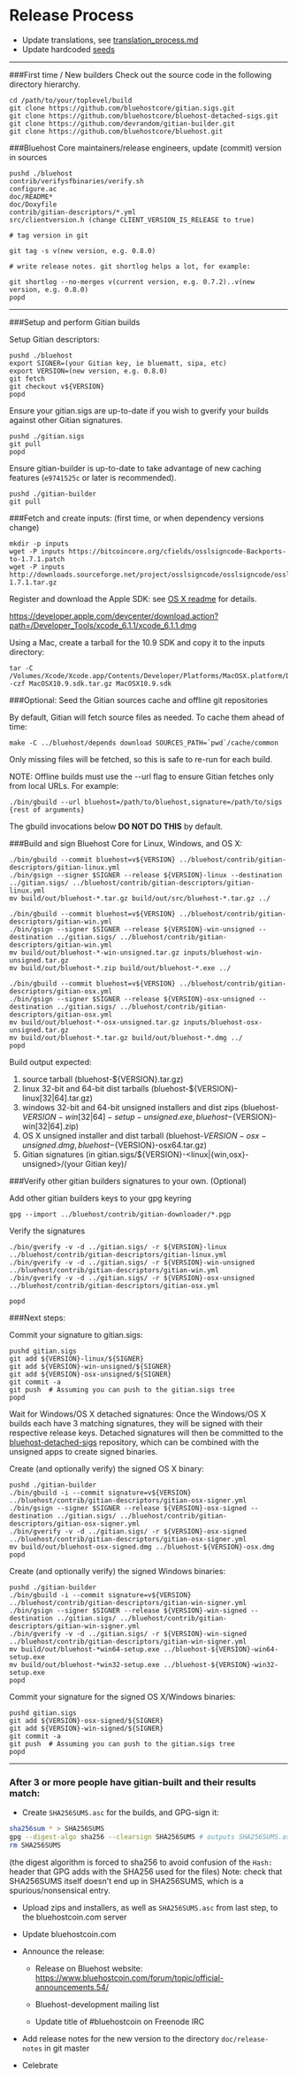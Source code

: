 Release Process
====================

* Update translations, see [translation_process.md](https://github.com/bluehostcore/bluehost/blob/master/doc/translation_process.md#syncing-with-transifex)
* Update hardcoded [seeds](/contrib/seeds)

* * *

###First time / New builders
Check out the source code in the following directory hierarchy.

	cd /path/to/your/toplevel/build
	git clone https://github.com/bluehostcore/gitian.sigs.git
	git clone https://github.com/bluehostcore/bluehost-detached-sigs.git
	git clone https://github.com/devrandom/gitian-builder.git
	git clone https://github.com/bluehostcore/bluehost.git

###Bluehost Core maintainers/release engineers, update (commit) version in sources

	pushd ./bluehost
	contrib/verifysfbinaries/verify.sh
	configure.ac
	doc/README*
	doc/Doxyfile
	contrib/gitian-descriptors/*.yml
	src/clientversion.h (change CLIENT_VERSION_IS_RELEASE to true)

	# tag version in git

	git tag -s v(new version, e.g. 0.8.0)

	# write release notes. git shortlog helps a lot, for example:

	git shortlog --no-merges v(current version, e.g. 0.7.2)..v(new version, e.g. 0.8.0)
	popd

* * *

###Setup and perform Gitian builds

 Setup Gitian descriptors:

	pushd ./bluehost
	export SIGNER=(your Gitian key, ie bluematt, sipa, etc)
	export VERSION=(new version, e.g. 0.8.0)
	git fetch
	git checkout v${VERSION}
	popd

  Ensure your gitian.sigs are up-to-date if you wish to gverify your builds against other Gitian signatures.

	pushd ./gitian.sigs
	git pull
	popd

  Ensure gitian-builder is up-to-date to take advantage of new caching features (`e9741525c` or later is recommended).

	pushd ./gitian-builder
	git pull

###Fetch and create inputs: (first time, or when dependency versions change)

	mkdir -p inputs
	wget -P inputs https://bitcoincore.org/cfields/osslsigncode-Backports-to-1.7.1.patch
	wget -P inputs http://downloads.sourceforge.net/project/osslsigncode/osslsigncode/osslsigncode-1.7.1.tar.gz

 Register and download the Apple SDK: see [OS X readme](README_osx.txt) for details.

 https://developer.apple.com/devcenter/download.action?path=/Developer_Tools/xcode_6.1.1/xcode_6.1.1.dmg

 Using a Mac, create a tarball for the 10.9 SDK and copy it to the inputs directory:

	tar -C /Volumes/Xcode/Xcode.app/Contents/Developer/Platforms/MacOSX.platform/Developer/SDKs/ -czf MacOSX10.9.sdk.tar.gz MacOSX10.9.sdk

###Optional: Seed the Gitian sources cache and offline git repositories

By default, Gitian will fetch source files as needed. To cache them ahead of time:

	make -C ../bluehost/depends download SOURCES_PATH=`pwd`/cache/common

Only missing files will be fetched, so this is safe to re-run for each build.

NOTE: Offline builds must use the --url flag to ensure Gitian fetches only from local URLs. For example:
```
./bin/gbuild --url bluehost=/path/to/bluehost,signature=/path/to/sigs {rest of arguments}
```
The gbuild invocations below <b>DO NOT DO THIS</b> by default.

###Build and sign Bluehost Core for Linux, Windows, and OS X:

	./bin/gbuild --commit bluehost=v${VERSION} ../bluehost/contrib/gitian-descriptors/gitian-linux.yml
	./bin/gsign --signer $SIGNER --release ${VERSION}-linux --destination ../gitian.sigs/ ../bluehost/contrib/gitian-descriptors/gitian-linux.yml
	mv build/out/bluehost-*.tar.gz build/out/src/bluehost-*.tar.gz ../

	./bin/gbuild --commit bluehost=v${VERSION} ../bluehost/contrib/gitian-descriptors/gitian-win.yml
	./bin/gsign --signer $SIGNER --release ${VERSION}-win-unsigned --destination ../gitian.sigs/ ../bluehost/contrib/gitian-descriptors/gitian-win.yml
	mv build/out/bluehost-*-win-unsigned.tar.gz inputs/bluehost-win-unsigned.tar.gz
	mv build/out/bluehost-*.zip build/out/bluehost-*.exe ../

	./bin/gbuild --commit bluehost=v${VERSION} ../bluehost/contrib/gitian-descriptors/gitian-osx.yml
	./bin/gsign --signer $SIGNER --release ${VERSION}-osx-unsigned --destination ../gitian.sigs/ ../bluehost/contrib/gitian-descriptors/gitian-osx.yml
	mv build/out/bluehost-*-osx-unsigned.tar.gz inputs/bluehost-osx-unsigned.tar.gz
	mv build/out/bluehost-*.tar.gz build/out/bluehost-*.dmg ../
	popd

  Build output expected:

  1. source tarball (bluehost-${VERSION}.tar.gz)
  2. linux 32-bit and 64-bit dist tarballs (bluehost-${VERSION}-linux[32|64].tar.gz)
  3. windows 32-bit and 64-bit unsigned installers and dist zips (bluehost-${VERSION}-win[32|64]-setup-unsigned.exe, bluehost-${VERSION}-win[32|64].zip)
  4. OS X unsigned installer and dist tarball (bluehost-${VERSION}-osx-unsigned.dmg, bluehost-${VERSION}-osx64.tar.gz)
  5. Gitian signatures (in gitian.sigs/${VERSION}-<linux|{win,osx}-unsigned>/(your Gitian key)/

###Verify other gitian builders signatures to your own. (Optional)

  Add other gitian builders keys to your gpg keyring

	gpg --import ../bluehost/contrib/gitian-downloader/*.pgp

  Verify the signatures

	./bin/gverify -v -d ../gitian.sigs/ -r ${VERSION}-linux ../bluehost/contrib/gitian-descriptors/gitian-linux.yml
	./bin/gverify -v -d ../gitian.sigs/ -r ${VERSION}-win-unsigned ../bluehost/contrib/gitian-descriptors/gitian-win.yml
	./bin/gverify -v -d ../gitian.sigs/ -r ${VERSION}-osx-unsigned ../bluehost/contrib/gitian-descriptors/gitian-osx.yml

	popd

###Next steps:

Commit your signature to gitian.sigs:

	pushd gitian.sigs
	git add ${VERSION}-linux/${SIGNER}
	git add ${VERSION}-win-unsigned/${SIGNER}
	git add ${VERSION}-osx-unsigned/${SIGNER}
	git commit -a
	git push  # Assuming you can push to the gitian.sigs tree
	popd

  Wait for Windows/OS X detached signatures:
	Once the Windows/OS X builds each have 3 matching signatures, they will be signed with their respective release keys.
	Detached signatures will then be committed to the [bluehost-detached-sigs](https://github.com/bluehostcore/bluehost-detached-sigs) repository, which can be combined with the unsigned apps to create signed binaries.

  Create (and optionally verify) the signed OS X binary:

	pushd ./gitian-builder
	./bin/gbuild -i --commit signature=v${VERSION} ../bluehost/contrib/gitian-descriptors/gitian-osx-signer.yml
	./bin/gsign --signer $SIGNER --release ${VERSION}-osx-signed --destination ../gitian.sigs/ ../bluehost/contrib/gitian-descriptors/gitian-osx-signer.yml
	./bin/gverify -v -d ../gitian.sigs/ -r ${VERSION}-osx-signed ../bluehost/contrib/gitian-descriptors/gitian-osx-signer.yml
	mv build/out/bluehost-osx-signed.dmg ../bluehost-${VERSION}-osx.dmg
	popd

  Create (and optionally verify) the signed Windows binaries:

	pushd ./gitian-builder
	./bin/gbuild -i --commit signature=v${VERSION} ../bluehost/contrib/gitian-descriptors/gitian-win-signer.yml
	./bin/gsign --signer $SIGNER --release ${VERSION}-win-signed --destination ../gitian.sigs/ ../bluehost/contrib/gitian-descriptors/gitian-win-signer.yml
	./bin/gverify -v -d ../gitian.sigs/ -r ${VERSION}-win-signed ../bluehost/contrib/gitian-descriptors/gitian-win-signer.yml
	mv build/out/bluehost-*win64-setup.exe ../bluehost-${VERSION}-win64-setup.exe
	mv build/out/bluehost-*win32-setup.exe ../bluehost-${VERSION}-win32-setup.exe
	popd

Commit your signature for the signed OS X/Windows binaries:

	pushd gitian.sigs
	git add ${VERSION}-osx-signed/${SIGNER}
	git add ${VERSION}-win-signed/${SIGNER}
	git commit -a
	git push  # Assuming you can push to the gitian.sigs tree
	popd

-------------------------------------------------------------------------

### After 3 or more people have gitian-built and their results match:

- Create `SHA256SUMS.asc` for the builds, and GPG-sign it:
```bash
sha256sum * > SHA256SUMS
gpg --digest-algo sha256 --clearsign SHA256SUMS # outputs SHA256SUMS.asc
rm SHA256SUMS
```
(the digest algorithm is forced to sha256 to avoid confusion of the `Hash:` header that GPG adds with the SHA256 used for the files)
Note: check that SHA256SUMS itself doesn't end up in SHA256SUMS, which is a spurious/nonsensical entry.

- Upload zips and installers, as well as `SHA256SUMS.asc` from last step, to the bluehostcoin.com server

- Update bluehostcoin.com

- Announce the release:

  - Release on Bluehost website: https://www.bluehostcoin.com/forum/topic/official-announcements.54/

  - Bluehost-development mailing list

  - Update title of #bluehostcoin on Freenode IRC

- Add release notes for the new version to the directory `doc/release-notes` in git master

- Celebrate
